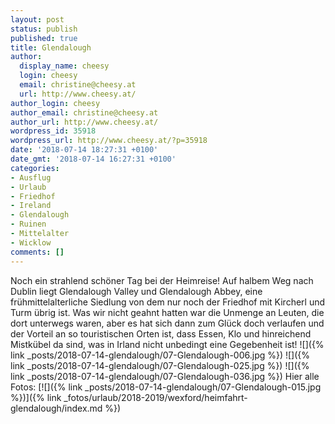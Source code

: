 ```yaml
---
layout: post
status: publish
published: true
title: Glendalough
author:
  display_name: cheesy
  login: cheesy
  email: christine@cheesy.at
  url: http://www.cheesy.at/
author_login: cheesy
author_email: christine@cheesy.at
author_url: http://www.cheesy.at/
wordpress_id: 35918
wordpress_url: http://www.cheesy.at/?p=35918
date: '2018-07-14 18:27:31 +0100'
date_gmt: '2018-07-14 16:27:31 +0100'
categories:
- Ausflug
- Urlaub
- Friedhof
- Ireland
- Glendalough
- Ruinen
- Mittelalter
- Wicklow
comments: []
---
```

Noch ein strahlend schöner Tag bei der Heimreise! Auf halbem Weg nach Dublin liegt Glendalough Valley und Glendalough Abbey, eine frühmittelalterliche Siedlung von dem nur noch der Friedhof mit Kircherl und Turm übrig ist.
Was wir nicht geahnt hatten war die Unmenge an Leuten, die dort unterwegs waren, aber es hat sich dann zum Glück doch verlaufen und der Vorteil an so touristischen Orten ist, dass Essen, Klo und hinreichend Mistkübel da sind, was in Irland nicht unbedingt eine Gegebenheit ist!
![]({% link _posts/2018-07-14-glendalough/07-Glendalough-006.jpg %})
![]({% link _posts/2018-07-14-glendalough/07-Glendalough-025.jpg %})
![]({% link _posts/2018-07-14-glendalough/07-Glendalough-036.jpg %})
Hier alle Fotos:
[![]({% link _posts/2018-07-14-glendalough/07-Glendalough-015.jpg %})]({% link _fotos/urlaub/2018-2019/wexford/heimfahrt-glendalough/index.md %})

